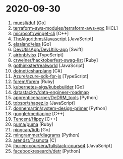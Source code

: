 # 2020-09-30

1. [muesli/duf](https://github.com/muesli/duf "Disk Usage/Free Utility") [Go]
2. [terraform-aws-modules/terraform-aws-vpc](https://github.com/terraform-aws-modules/terraform-aws-vpc "Terraform module which creates VPC resources on AWS") [HCL]
3. [microsoft/winget-cli](https://github.com/microsoft/winget-cli "Windows Package Manager CLI (aka winget)") [C++]
4. [TheAlgorithms/Javascript](https://github.com/TheAlgorithms/Javascript "A repository for All algorithms implemented in Javascript (for educational purposes only)") [JavaScript]
5. [elsaland/elsa](https://github.com/elsaland/elsa "❄️ Elsa is a minimal, fast and secure runtime for Javascript and Typescript written in Go") [Go]
6. [DevUtilsApp/DevUtils-app](https://github.com/DevUtilsApp/DevUtils-app "Developer Utilities for macOS") [Swift]
7. [airbnb/visx](https://github.com/airbnb/visx "🐯 visx | visualization components") [TypeScript]
8. [crweiner/hacktoberfest-swag-list](https://github.com/crweiner/hacktoberfest-swag-list "Multiple companies give out swag for Hacktoberfest, and this repo tries to list them all.") [Ruby]
9. [gothinkster/realworld](https://github.com/gothinkster/realworld "The mother of all demo apps — Exemplary fullstack Medium.com clone powered by React, Angular, Node, Django, and many more 🏅") [JavaScript]
10. [dotnet/csharplang](https://github.com/dotnet/csharplang "The official repo for the design of the C# programming language") [C#]
11. [Azure/azure-sdk-for-js](https://github.com/Azure/azure-sdk-for-js "This repository is for active development of the Azure SDK for JavaScript (NodeJS & Browser). For consumers of the SDK we recommend visiting our public developer docs at https://docs.microsoft.com/en-us/javascript/azure/ or our versioned developer docs at https://azure.github.io/azure-sdk-for-js.") [TypeScript]
12. [forem/forem](https://github.com/forem/forem "For empowering community 🌱") [Ruby]
13. [kubernetes-sigs/kubebuilder](https://github.com/kubernetes-sigs/kubebuilder "Kubebuilder - SDK for building Kubernetes APIs using CRDs") [Go]
14. [datastacktv/data-engineer-roadmap](https://github.com/datastacktv/data-engineer-roadmap "Roadmap to becoming a data engineer in 2020") 
15. [apprenticeharper/DeDRM_tools](https://github.com/apprenticeharper/DeDRM_tools "DeDRM tools for ebooks") [Python]
16. [tobspr/shapez.io](https://github.com/tobspr/shapez.io "shapez.io is an open source base building game inspired by factorio! Available on web & desktop") [JavaScript]
17. [donnemartin/system-design-primer](https://github.com/donnemartin/system-design-primer "Learn how to design large-scale systems. Prep for the system design interview. Includes Anki flashcards.") [Python]
18. [google/mediapipe](https://github.com/google/mediapipe "MediaPipe is the simplest way for researchers and developers to build world-class ML solutions and applications for mobile, edge, cloud and the web.") [C++]
19. [Tencent/Hippy](https://github.com/Tencent/Hippy "A cross platform framework designed for Web developer. Introduction video - https://v.qq.com/x/page/i3038urj2mt.html") [C++]
20. [puma/puma](https://github.com/puma/puma "A Ruby/Rack web server built for concurrency") [Ruby]
21. [pingcap/tidb](https://github.com/pingcap/tidb "TiDB is an open source distributed HTAP database compatible with the MySQL protocol") [Go]
22. [mingrammer/diagrams](https://github.com/mingrammer/diagrams "🎨 Diagram as Code for prototyping cloud system architectures") [Python]
23. [arendst/Tasmota](https://github.com/arendst/Tasmota "Alternative firmware for ESP8266 with easy configuration using webUI, OTA updates, automation using timers or rules, expandability and entirely local control over MQTT, HTTP, Serial or KNX. Full documentation at") [C]
24. [jhu-ep-coursera/fullstack-course4](https://github.com/jhu-ep-coursera/fullstack-course4 "Example code for HTML, CSS, and Javascript for Web Developers Coursera Course") [JavaScript]
25. [facebookresearch/detr](https://github.com/facebookresearch/detr "End-to-End Object Detection with Transformers") [Python]
